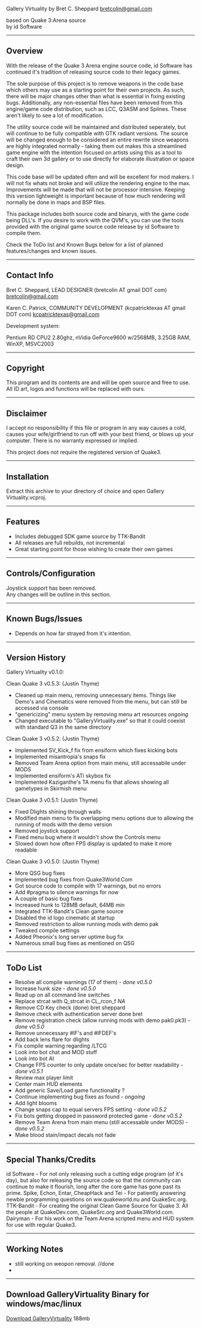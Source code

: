 Gallery Virtuality
by Bret C. Sheppard
bretcolin@gmail.com            
						
based on Quake 3:Arena source 			
by id Software				        
						
							
-----------------------------				
Overview						
-----------------------------				  


With the release of the Quake 3 Arena engine source code, id Software has continued it's tradition of releasing source code to their legacy games.

The sole purpose of this project is to remove weapons in the code base which others may use as a starting point for their own projects.  As such, there will be major changes other than what is essential in fixing existing bugs.  Additionally, any non-essential files have been removed from this engine/game code distribution, such as LCC, Q3ASM and Splines.  These aren't likely to see a lot of modification.

The utility source code will be maintained and distributed seperately, but will continue to be fully compatible with GTK radiant versions. The source will be changed enough to be considered an entire rewrite since weapons are highly integrated normally - taking them out makes this a streamlined game engine with the intention focused on artists using this as a tool to craft their own 3d gallery or to use directly for elaborate illustration or space design.

This code base will be updated often and will be excellent for mod makers. I will not fix whats not broke and will utilize the rendering engine to the max. Improvements will be made that will not be processor intensive. Keeping this version lightweight is important because of how much rendering will normally be done in maps and BSP files.

This package includes both source code and binarys, with the game code being DLL's.  If you desire to work with the QVM's, you can use the tools provided with the original game source code release by id Software to compile them.

Check the ToDo list and Known Bugs below for a list of planned features/changes and known issues.


-----------------------------
Contact Info
-----------------------------

Bret C. Sheppard, LEAD DESIGNER (bretcolin AT gmail DOT com)
bretcolin@gmail.com

Karen C. Patrick, COMMUNITY DEVELOPMENT (kcpatricktexas AT gmail DOT com)
kcpatricktexas@gmail.com

Development system:

Pentium RD CPU2 2.80ghz, nVidia GeForce9600 w/2568MB, 3.25GB RAM, WinXP, MSVC2003


-----------------------------
Copyright
-----------------------------

This program and its contents are and will be open source and free to use. All ID art, logos and functions will be replaced with ours.

-----------------------------
Disclaimer
-----------------------------

I accept no responsibility if this file or program in any way causes a cold, causes your wife/girlfriend to run off with your best friend, or blows up your computer.  There is no warranty expressed or implied.

This project does not require the registered version of Quake3. 

-----------------------------
Installation
-----------------------------

Extract this archive to your directory of choice and open Gallery Virtuality.vcproj.


-----------------------------				
Features						
-----------------------------			

- Includes debugged SDK game source by TTK-Bandit
- All releases are full rebuilds, not incremental
- Great starting point for those wishing to create their own games


-----------------------------
Controls/Configuration
-----------------------------

Joystick support has been removed.  
Any changes will be outline in this section.


-----------------------------
Known Bugs/Issues
-----------------------------

- Depends on how far strayed from it's intention.

-----------------------------
Version History
-----------------------------

Gallery Virtuality v0.1.0:

Clean Quake 3 v0.5.3: (Justin Thyme)

- Cleaned up main menu, removing unnecessary items.  Things like Demo's and Cinematics were removed from the menu, but can still be accessed via console
- "genericizing" menu system by removing menu art resources *ongoing*
- Changed executable to "GalleryVirtuality.exe" so that it could coexist with standard Q3 in 
the same directory

Clean Quake 3 v0.5.2: (Justin Thyme)

- Implemented SV_Kick_f fix from ensiform which fixes kicking bots
- Implemented misantropia's snaps fix
- Removed Team Arena option from main menu, still accessabile under MODS
- Implemented ensiform's ATi skybox fix
- Implemented Kaziganthe's TA menu fix that allows showing all gametypes 
in Skirmish menu

Clean Quake 3 v0.5.1: (Justin Thyme) 

- Fixed Dlights shining through walls
- Modified main menu to fix overlapping menu options due to allowing the
running of mods with the demo version
- Removed joystick support
- Fixed menu bug where it wouldn't show the Controls menu
- Slowed down how often FPS display is updated to make it more readable

Clean Quake 3 v0.5.0: (Justin Thyme)

- More QSG bug fixes
- Implemented bug fixes from Quake3World.Com
- Got source code to compile with 17 warnings, but no errors
- Add #pragma to silence warnings for now
- A couple of basic bug fixes
- Increased hunk to 128MB default, 64MB min
- Integrated TTK-Bandit's Clean game source
- Disabled the id logo cinematic at startup
- Removed restriction to allow running mods with demo pak
- Tweaked compile settings
- Added Pheonix's long server uptime bug fix
- Numerous small bug fixes as mentioned on QSG


-----------------------------
ToDo List
-----------------------------

- Resolve all compile warnings (17 of them) - *done v0.5.0*
- Increase hunk size - *done v0.5.0*
- Read up on all command line switches
- Replace strcat with Q_strcat in CL_rcon_f *NA*
- Remove CD Key check (done) bret sheppard
- Remove check with authentication server done bret
- Remove registration check (allow running mods with demo pak0.pk3) - *done v0.5.0*
- Remove unnecessary #IF's and #IFDEF's
- Add back lens flare for dlights
- Fix compile warning regarding /LTCG
- Look into bot chat and MOD stuff
- Look into bot AI
- Change FPS counter to only update once/sec for better readability - *done v0.5.1*
- Review max player limit
- Center main HUD elements
- Add generic Save/Load game functionality ?
- Continue implementing bug fixes as found - *ongoing*
- Add light blooms
- Change snaps cap to equal servers FPS setting - *done v0.5.2*
- Fix bots getting dropped in password protected game - *done v0.5.2*
- Remove Team Arena from main menu (still accessable under MODS) - *done v0.5.2*
- Make blood stain/impact decals not fade


-----------------------------
Special Thanks/Credits
-----------------------------

id Software - For not only releasing such a cutting edge program (of it's day), but also for releasing the source code so that the community can continue to make it flourish, long after the core game has gone past its prime. Spike, Echon, Entar, CheapHack and Tei - For patiently answering newbie programming questions on ww.quakeworld.nu and QuakeSrc.org. TTK-Bandit - For creating the original Clean Game Source for Quake 3. All the people at QuakeDev.com, QuakeSrc.org and Quake3World.com. Dairyman - For his work on the Team Arena scripted menu and HUD system for use
with regular Quake3.


-----------------------------
Working Notes
-----------------------------

- still working on weopon removal. //done
- 
--------------------------------
Download GalleryVirtuality Binary for windows/mac/linux
--------------------------------
[Download GalleryVirtuality](https://onedrive.live.com/download.aspx?cid=7B0DF2AFA2AA9C29&resid=7B0DF2AFA2AA9C29%21337&authkey=%21AAcRkunlJ_Tf28E&canary=lDRe02yUjoXztDuchj1yys0Snc%2FzhWfUCKzdvGEgTIU%3D1) 188mb
